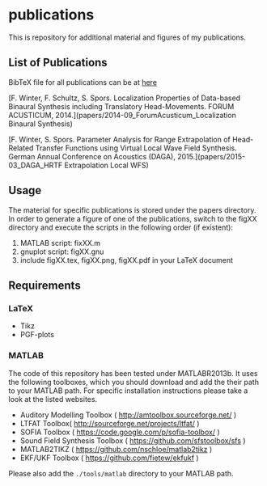 publications
============

This is repository for additional material and figures of my publications.

List of Publications
--------------------

BibTeX file for all publications can be at [here](papers/papers.bib)

[F. Winter, F. Schultz, S. Spors. Localization Properties of Data-based Binaural Synthesis including Translatory Head-Movements. FORUM ACUSTICUM, 2014.](papers/2014-09_ForumAcusticum_Localization Binaural Synthesis)

[F. Winter, S. Spors. Parameter Analysis for Range Extrapolation of Head-Related Transfer Functions using Virtual Local Wave Field Synthesis. German Annual Conference on Acoustics (DAGA), 2015.](papers/2015-03_DAGA_HRTF Extrapolation Local WFS)


Usage
-----

The material for specific publications is stored under the papers directory. In
order to generate a figure of one of the publications, switch to the figXX
directory and execute the scripts in the following order (if existent):

1. MATLAB script: fixXX.m
2. gnuplot script: figXX.gnu
3. include figXX.tex, figXX.png, figXX.pdf in your LaTeX document

Requirements
------------

### LaTeX

* Tikz
* PGF-plots

### MATLAB

The code of this repository has been tested under MATLABR2013b. It uses the
following toolboxes, which you should download and add the their path to your
MATLAB path. For specific installation instructions please take a look at the
listed websites.
* Auditory Modelling Toolbox ( http://amtoolbox.sourceforge.net/ )
* LTFAT Toolbox( http://sourceforge.net/projects/ltfat/ )
* SOFIA Toolbox ( https://code.google.com/p/sofia-toolbox/ )
* Sound Field Synthesis Toolbox ( https://github.com/sfstoolbox/sfs )
* MATLAB2TIKZ ( https://github.com/nschloe/matlab2tikz )
* EKF/UKF Toolbox ( https://github.com/fietew/ekfukf )

Please also add the `./tools/matlab` directory to your MATLAB path.
